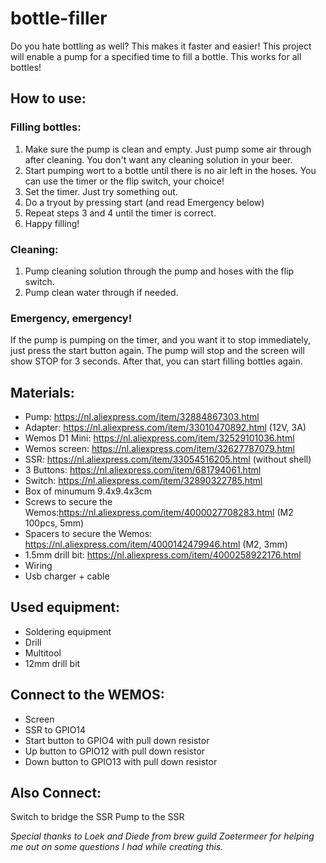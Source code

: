 # bottle-filler
Do you hate bottling as well? This makes it faster and easier!
This project will enable a pump for a specified time to fill a bottle.
This works for all bottles!

## How to use:
### Filling bottles:
1. Make sure the pump is clean and empty. Just pump some air through after cleaning. You don't want any cleaning solution in your beer.
2. Start pumping wort to a bottle until there is no air left in the hoses. You can use the timer or the flip switch, your choice!
3. Set the timer. Just try something out.
4. Do a tryout by pressing start (and read Emergency below)
5. Repeat steps 3 and 4 until the timer is correct.
6. Happy filling!

### Cleaning:
1. Pump cleaning solution through the pump and hoses with the flip switch.
2. Pump clean water through if needed.

### Emergency, emergency!
If the pump is pumping on the timer, and you want it to stop immediately, just press the start button again. The pump will stop and the screen will show STOP for 3 seconds. After that, you can start filling bottles again.

## Materials:
  * Pump: https://nl.aliexpress.com/item/32884867303.html 
  * Adapter: https://nl.aliexpress.com/item/33010470892.html (12V, 3A)
  * Wemos D1 Mini: https://nl.aliexpress.com/item/32529101036.html
  * Wemos screen: https://nl.aliexpress.com/item/32627787079.html
  * SSR: https://nl.aliexpress.com/item/33054516205.html (without shell)
  * 3 Buttons: https://nl.aliexpress.com/item/681794061.html
  * Switch: https://nl.aliexpress.com/item/32890322785.html
  * Box of minumum 9.4x9.4x3cm
  * Screws to secure the Wemos:https://nl.aliexpress.com/item/4000027708283.html (M2 100pcs, 5mm)
  * Spacers to secure the Wemos: https://nl.aliexpress.com/item/4000142479946.html (M2, 3mm)
  * 1.5mm drill bit: https://nl.aliexpress.com/item/4000258922176.html
  * Wiring
  * Usb charger + cable

## Used equipment:
  * Soldering equipment
  * Drill
  * Multitool
  * 12mm drill bit

## Connect to the WEMOS:
  * Screen
  * SSR to GPIO14
  * Start button to GPIO4 with pull down resistor
  * Up button to GPIO12 with pull down resistor
  * Down button to GPIO13 with pull down resistor

## Also Connect:
Switch to bridge the SSR
Pump to the SSR

*Special thanks to Loek and Diede from brew guild Zoetermeer for helping me out on some questions I had while creating this.*
